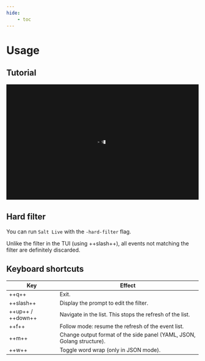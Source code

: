 ```yaml
---
hide:
    - toc
---
```

# Usage

## Tutorial

[![tui.gif](../demo/tui-usage.gif)](../demo/tui-usage.webm)

## Hard filter

You can run `Salt Live` with the `-hard-filter` flag.

Unlike the filter in the TUI (using ++slash++), all events not matching the filter are definitely discarded.

## Keyboard shortcuts

| Key               | Effect                                                                |
|-------------------|-----------------------------------------------------------------------|
| ++q++             | Exit.                                                                 |
| ++slash++         | Display the prompt to edit the filter.                                |
| ++up++ / ++down++ | Navigate in the list. This stops the refresh of the list.             |
| ++f++             | Follow mode: resume the refresh of the event list.                    |
| ++m++             | Change output format of the side panel (YAML, JSON, Golang structure).|
| ++w++             | Toggle word wrap (only in JSON mode).                                 |
